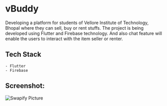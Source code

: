 # vBuddy

Developing a platform for students of Vellore Institute of Technology, Bhopal where they can sell, buy or rent stuffs. The project is being developed using Flutter and Firebase technology. And also chat feature will enable the users to interact with the item seller or renter.

## Tech Stack
    - Flutter
    - Firebase

## Screenshot:
![Swapify Picture](https://github.com/rohitranjan753/swapify/assets/57181495/e894f6b6-e5c5-469a-89f3-a7fb105d2564)
